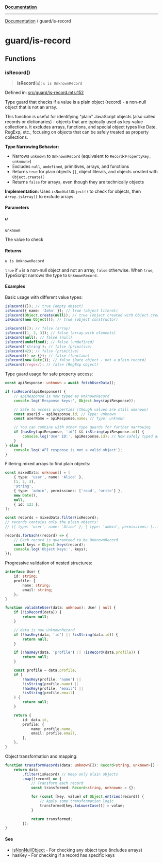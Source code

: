 [**Documentation**](../README.md)

---

[Documentation](../README.md) / guard/is-record

# guard/is-record

## Functions

### isRecord()

> **isRecord**(`u`): `u is UnknownRecord`

Defined in: [src/guard/is-record.mts:152](https://github.com/noshiro-pf/ts-verified/blob/main/src/guard/is-record.mts#L152)

Type guard that checks if a value is a plain object (record) - a non-null object that is not an array.

This function is useful for identifying "plain" JavaScript objects (also called records or
dictionaries) - objects that are typically used as key-value collections. It excludes arrays,
functions, and special object types like Date, RegExp, etc., focusing on objects that can be
safely treated as property collections.

**Type Narrowing Behavior:**

- Narrows `unknown` to `UnknownRecord` (equivalent to `Record<PropertyKey, unknown>`)
- Excludes `null`, `undefined`, primitives, arrays, and functions
- Returns `true` for plain objects `{}`, object literals, and objects created with `Object.create()`
- Returns `false` for arrays, even though they are technically objects

**Implementation:** Uses `isNonNullObject()` to check for objects, then `Array.isArray()` to exclude arrays.

#### Parameters

##### u

`unknown`

The value to check

#### Returns

`u is UnknownRecord`

`true` if `u` is a non-null object and not an array, `false` otherwise.
When `true`, TypeScript narrows the type to `UnknownRecord`.

#### Examples

Basic usage with different value types:

```typescript
isRecord({}); // true (empty object)
isRecord({ name: 'John' }); // true (object literal)
isRecord(Object.create(null)); // true (object created with Object.create)
isRecord(new Object()); // true (object constructor)

isRecord([]); // false (array)
isRecord([1, 2, 3]); // false (array with elements)
isRecord(null); // false (null)
isRecord(undefined); // false (undefined)
isRecord('string'); // false (primitive)
isRecord(42); // false (primitive)
isRecord(() => {}); // false (function)
isRecord(new Date()); // false (Date object - not a plain record)
isRecord(/regex/); // false (RegExp object)
```

Type guard usage for safe property access:

```typescript
const apiResponse: unknown = await fetchUserData();

if (isRecord(apiResponse)) {
    // apiResponse is now typed as UnknownRecord
    console.log('Response keys:', Object.keys(apiResponse));

    // Safe to access properties (though values are still unknown)
    const userId = apiResponse.id; // Type: unknown
    const userName = apiResponse.name; // Type: unknown

    // You can combine with other type guards for further narrowing
    if (hasKey(apiResponse, 'id') && isString(apiResponse.id)) {
        console.log('User ID:', apiResponse.id); // Now safely typed as string
    }
} else {
    console.log('API response is not a valid object');
}
```

Filtering mixed arrays to find plain objects:

```typescript
const mixedData: unknown[] = [
    { type: 'user', name: 'Alice' },
    [1, 2, 3],
    'string',
    { type: 'admin', permissions: ['read', 'write'] },
    new Date(),
    null,
    { id: 123 },
];

const records = mixedData.filter(isRecord);
// records contains only the plain objects:
// [{ type: 'user', name: 'Alice' }, { type: 'admin', permissions: [...] }, { id: 123 }]

records.forEach((record) => {
    // Each record is guaranteed to be UnknownRecord
    const keys = Object.keys(record);
    console.log('Object keys:', keys);
});
```

Progressive validation of nested structures:

```typescript
interface User {
    id: string;
    profile: {
        name: string;
        email: string;
    };
}

function validateUser(data: unknown): User | null {
    if (!isRecord(data)) {
        return null;
    }

    // data is now UnknownRecord
    if (!hasKey(data, 'id') || !isString(data.id)) {
        return null;
    }

    if (!hasKey(data, 'profile') || !isRecord(data.profile)) {
        return null;
    }

    const profile = data.profile;
    if (
        !hasKey(profile, 'name') ||
        !isString(profile.name) ||
        !hasKey(profile, 'email') ||
        !isString(profile.email)
    ) {
        return null;
    }

    return {
        id: data.id,
        profile: {
            name: profile.name,
            email: profile.email,
        },
    };
}
```

Object transformation and mapping:

```typescript
function transformRecords(data: unknown[]): Record<string, unknown>[] {
    return data
        .filter(isRecord) // Keep only plain objects
        .map((record) => {
            // Transform each record
            const transformed: Record<string, unknown> = {};

            for (const [key, value] of Object.entries(record)) {
                // Apply some transformation logic
                transformed[key.toLowerCase()] = value;
            }

            return transformed;
        });
}
```

#### See

- [isNonNullObject](is-non-null-object.md#isnonnullobject) - For checking any object type (includes arrays)
- hasKey - For checking if a record has specific keys
